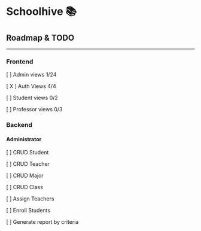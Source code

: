 # Schoolhive 📚

## Roadmap & TODO
---
### Frontend
[ ] Admin views 1/24

[ X ] Auth Views 4/4

[ ] Student views 0/2

[ ] Professor views 0/3

### Backend
#### Administrator
[ ] CRUD Student

[ ] CRUD Teacher

[ ] CRUD Major

[ ] CRUD Class

[ ] Assign Teachers

[ ] Enroll Students

[ ] Generate report by criteria


